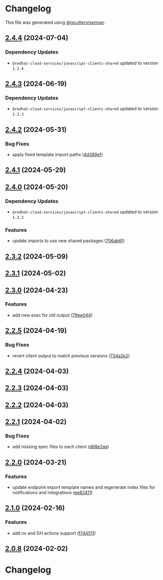 # Changelog

This file was generated using [@jscutlery/semver](https://github.com/jscutlery/semver).

## [2.4.4](https://github.com/RedHatInsights/javascript-clients/compare/@redhat-cloud-services/integrations-client-2.4.3...@redhat-cloud-services/integrations-client-2.4.4) (2024-07-04)

### Dependency Updates

* `@redhat-cloud-services/javascript-clients-shared` updated to version `1.2.4`
## [2.4.3](https://github.com/RedHatInsights/javascript-clients/compare/@redhat-cloud-services/integrations-client-2.4.2...@redhat-cloud-services/integrations-client-2.4.3) (2024-06-19)

### Dependency Updates

* `@redhat-cloud-services/javascript-clients-shared` updated to version `1.2.3`
## [2.4.2](https://github.com/RedHatInsights/javascript-clients/compare/@redhat-cloud-services/integrations-client-2.4.1...@redhat-cloud-services/integrations-client-2.4.2) (2024-05-31)


### Bug Fixes

* apply fixed template import paths ([4d389ef](https://github.com/RedHatInsights/javascript-clients/commit/4d389ef15abf07a4ac24e6ff6656e39cb9789889))

## [2.4.1](https://github.com/RedHatInsights/javascript-clients/compare/@redhat-cloud-services/integrations-client-2.4.0...@redhat-cloud-services/integrations-client-2.4.1) (2024-05-29)

## [2.4.0](https://github.com/RedHatInsights/javascript-clients/compare/@redhat-cloud-services/integrations-client-2.3.2...@redhat-cloud-services/integrations-client-2.4.0) (2024-05-20)

### Dependency Updates

* `@redhat-cloud-services/javascript-clients-shared` updated to version `1.2.2`

### Features

* update imports to use new shared packages ([706ab6f](https://github.com/RedHatInsights/javascript-clients/commit/706ab6f2fc91da4999328eff09b95f9b56bf8ef2))

## [2.3.2](https://github.com/RedHatInsights/javascript-clients/compare/@redhat-cloud-services/integrations-client-2.3.1...@redhat-cloud-services/integrations-client-2.3.2) (2024-05-09)

## [2.3.1](https://github.com/RedHatInsights/javascript-clients/compare/@redhat-cloud-services/integrations-client-2.3.0...@redhat-cloud-services/integrations-client-2.3.1) (2024-05-02)

## [2.3.0](https://github.com/RedHatInsights/javascript-clients/compare/@redhat-cloud-services/integrations-client-2.2.5...@redhat-cloud-services/integrations-client-2.3.0) (2024-04-23)


### Features

* add new exec for old output ([79ee044](https://github.com/RedHatInsights/javascript-clients/commit/79ee044c77d216c71a5040405017a0a1d422cf90))

## [2.2.5](https://github.com/RedHatInsights/javascript-clients/compare/@redhat-cloud-services/integrations-client-2.2.4...@redhat-cloud-services/integrations-client-2.2.5) (2024-04-19)


### Bug Fixes

* revert client output to match previous versions ([734a2e2](https://github.com/RedHatInsights/javascript-clients/commit/734a2e22d1464892ca1fb3114b366435c90d1110))

## [2.2.4](https://github.com/RedHatInsights/javascript-clients/compare/@redhat-cloud-services/integrations-client-2.2.3...@redhat-cloud-services/integrations-client-2.2.4) (2024-04-03)

## [2.2.3](https://github.com/Hyperkid123/javascript-clients/compare/@redhat-cloud-services/integrations-client-2.2.2...@redhat-cloud-services/integrations-client-2.2.3) (2024-04-03)

## [2.2.2](https://github.com/RedHatInsights/javascript-clients/compare/@redhat-cloud-services/integrations-client-2.2.1...@redhat-cloud-services/integrations-client-2.2.2) (2024-04-03)

## [2.2.1](https://github.com/RedHatInsights/javascript-clients/compare/@redhat-cloud-services/integrations-client-2.2.0...@redhat-cloud-services/integrations-client-2.2.1) (2024-04-02)


### Bug Fixes

* add missing spec files to each client ([d68e2ae](https://github.com/RedHatInsights/javascript-clients/commit/d68e2ae5d7d21f03cb60181c19ea12f18e9989b6))

## [2.2.0](https://github.com/RedHatInsights/javascript-clients/compare/@redhat-cloud-services/integrations-client-2.1.0...@redhat-cloud-services/integrations-client-2.2.0) (2024-03-21)


### Features

* update endpoint export template names and regenerate index files for notifications and integrations ([ee82411](https://github.com/RedHatInsights/javascript-clients/commit/ee82411a2f7f0dd3758ad9b387912338ca786e47))

## [2.1.0](https://github.com/RedHatInsights/javascript-clients/compare/@redhat-cloud-services/integrations-client-2.0.7...@redhat-cloud-services/integrations-client-2.1.0) (2024-02-16)


### Features

* add nx and GH actions support ([f744511](https://github.com/RedHatInsights/javascript-clients/commit/f744511308bf530dd53724792939e133c8d7cf22))

## [2.0.8](https://github.com/RedHatInsights/javascript-clients/compare/@redhat-cloud-services/integrations-client-2.0.7...@redhat-cloud-services/integrations-client-2.0.8) (2024-02-02)

# Changelog